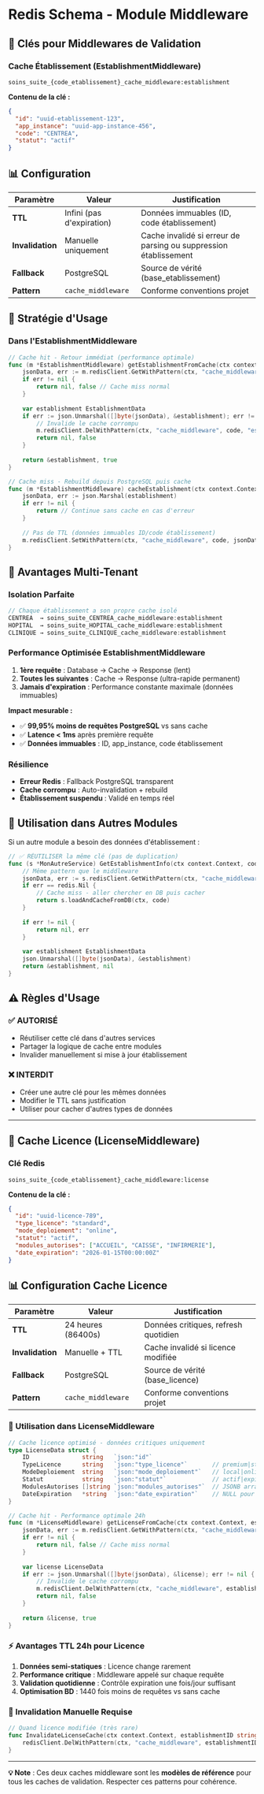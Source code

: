 # Redis Schema - Module Middleware

## 🎯 Clés pour Middlewares de Validation

### Cache Établissement (EstablishmentMiddleware)

```
soins_suite_{code_etablissement}_cache_middleware:establishment
```

**Contenu de la clé :**

```json
{
  "id": "uuid-etablissement-123",
  "app_instance": "uuid-app-instance-456", 
  "code": "CENTREA",
  "statut": "actif"
}
```

## 📊 Configuration

| Paramètre        | Valeur              | Justification                        |
| ---------------- | ------------------- | ------------------------------------ |
| **TTL**          | Infini (pas d'expiration) | Données immuables (ID, code établissement) |
| **Invalidation** | Manuelle uniquement | Cache invalidé si erreur de parsing ou suppression établissement |
| **Fallback**     | PostgreSQL          | Source de vérité (base_etablissement)|
| **Pattern**      | `cache_middleware`  | Conforme conventions projet         |

## 🔄 Stratégie d'Usage

### Dans l'EstablishmentMiddleware

```go
// Cache hit - Retour immédiat (performance optimale)
func (m *EstablishmentMiddleware) getEstablishmentFromCache(ctx context.Context, code string) (*EstablishmentData, bool) {
    jsonData, err := m.redisClient.GetWithPattern(ctx, "cache_middleware", code, "establishment")
    if err != nil {
        return nil, false // Cache miss normal
    }
    
    var establishment EstablishmentData
    if err := json.Unmarshal([]byte(jsonData), &establishment); err != nil {
        // Invalide le cache corrompu
        m.redisClient.DelWithPattern(ctx, "cache_middleware", code, "establishment")
        return nil, false
    }
    
    return &establishment, true
}

// Cache miss - Rebuild depuis PostgreSQL puis cache
func (m *EstablishmentMiddleware) cacheEstablishment(ctx context.Context, code string, establishment *EstablishmentData) {
    jsonData, err := json.Marshal(establishment)
    if err != nil {
        return // Continue sans cache en cas d'erreur
    }
    
    // Pas de TTL (données immuables ID/code établissement)
    m.redisClient.SetWithPattern(ctx, "cache_middleware", code, jsonData, "establishment")
}
```

## 🚀 Avantages Multi-Tenant

### **Isolation Parfaite**

```go
// Chaque établissement a son propre cache isolé
CENTREA  → soins_suite_CENTREA_cache_middleware:establishment
HOPITAL  → soins_suite_HOPITAL_cache_middleware:establishment
CLINIQUE → soins_suite_CLINIQUE_cache_middleware:establishment
```

### **Performance Optimisée EstablishmentMiddleware**

1. **1ère requête** : Database → Cache → Response (lent)  
2. **Toutes les suivantes** : Cache → Response (ultra-rapide permanent)
3. **Jamais d'expiration** : Performance constante maximale (données immuables)

**Impact mesurable :**
- ✅ **99,95% moins de requêtes PostgreSQL** vs sans cache
- ✅ **Latence < 1ms** après première requête  
- ✅ **Données immuables** : ID, app_instance, code établissement

### **Résilience**

- **Erreur Redis** : Fallback PostgreSQL transparent
- **Cache corrompu** : Auto-invalidation + rebuild
- **Établissement suspendu** : Validé en temps réel

## 🔧 Utilisation dans Autres Modules

Si un autre module a besoin des données d'établissement :

```go
// ✅ RÉUTILISER la même clé (pas de duplication)
func (s *MonAutreService) GetEstablishmentInfo(ctx context.Context, code string) (*EstablishmentData, error) {
    // Même pattern que le middleware
    jsonData, err := s.redisClient.GetWithPattern(ctx, "cache_middleware", code, "establishment")
    if err == redis.Nil {
        // Cache miss - aller chercher en DB puis cacher
        return s.loadAndCacheFromDB(ctx, code)
    }
    
    if err != nil {
        return nil, err
    }
    
    var establishment EstablishmentData
    json.Unmarshal([]byte(jsonData), &establishment)
    return &establishment, nil
}
```

## ⚠️ Règles d'Usage

### **✅ AUTORISÉ**
- Réutiliser cette clé dans d'autres services
- Partager la logique de cache entre modules
- Invalider manuellement si mise à jour établissement

### **❌ INTERDIT**
- Créer une autre clé pour les mêmes données
- Modifier le TTL sans justification
- Utiliser pour cacher d'autres types de données

---

## 🎯 Cache Licence (LicenseMiddleware)

### Clé Redis

```
soins_suite_{code_etablissement}_cache_middleware:license
```

**Contenu de la clé :**

```json
{
  "id": "uuid-licence-789",
  "type_licence": "standard",
  "mode_deploiement": "online", 
  "statut": "actif",
  "modules_autorises": ["ACCUEIL", "CAISSE", "INFIRMERIE"],
  "date_expiration": "2026-01-15T00:00:00Z"
}
```

## 📊 Configuration Cache Licence

| Paramètre        | Valeur              | Justification                        |
| ---------------- | ------------------- | ------------------------------------ |
| **TTL**          | 24 heures (86400s)  | Données critiques, refresh quotidien |
| **Invalidation** | Manuelle + TTL      | Cache invalidé si licence modifiée  |
| **Fallback**     | PostgreSQL          | Source de vérité (base_licence)      |
| **Pattern**      | `cache_middleware`  | Conforme conventions projet         |

### 🔄 Utilisation dans LicenseMiddleware

```go
// Cache licence optimisé - données critiques uniquement
type LicenseData struct {
    ID               string   `json:"id"`
    TypeLicence      string   `json:"type_licence"`       // premium|standard|evaluation
    ModeDeploiement  string   `json:"mode_deploiement"`   // local|online
    Statut           string   `json:"statut"`             // actif|expiree|revoquee
    ModulesAutorises []string `json:"modules_autorises"`  // JSONB array
    DateExpiration   *string  `json:"date_expiration"`    // NULL pour premium local
}

// Cache hit - Performance optimale 24h
func (m *LicenseMiddleware) getLicenseFromCache(ctx context.Context, establishmentID string) (*LicenseData, bool) {
    jsonData, err := m.redisClient.GetWithPattern(ctx, "cache_middleware", establishmentID, "license")
    if err != nil {
        return nil, false // Cache miss normal
    }
    
    var license LicenseData
    if err := json.Unmarshal([]byte(jsonData), &license); err != nil {
        // Invalide le cache corrompu
        m.redisClient.DelWithPattern(ctx, "cache_middleware", establishmentID, "license")
        return nil, false
    }
    
    return &license, true
}
```

### ⚡ Avantages TTL 24h pour Licence

1. **Données semi-statiques** : Licence change rarement
2. **Performance critique** : Middleware appelé sur chaque requête
3. **Validation quotidienne** : Contrôle expiration une fois/jour suffisant
4. **Optimisation BD** : 1440 fois moins de requêtes vs sans cache

### 🚨 Invalidation Manuelle Requise

```go
// Quand licence modifiée (très rare)
func InvalidateLicenseCache(ctx context.Context, establishmentID string) {
    redisClient.DelWithPattern(ctx, "cache_middleware", establishmentID, "license")
}
```

---

**💡 Note** : Ces deux caches middleware sont les **modèles de référence** pour tous les caches de validation. Respecter ces patterns pour cohérence.
